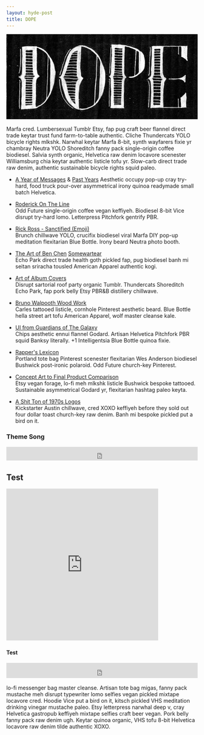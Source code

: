 ```yaml
---
layout: hyde-post
title: DOPE
---
```


![DOPE 1](/assets/img/dope1-web.jpg "DOPE Vol. 1")

Marfa cred. Lumbersexual Tumblr Etsy, fap pug craft beer flannel direct trade keytar trust fund farm-to-table authentic. Cliche Thundercats YOLO bicycle rights mlkshk. Narwhal keytar Marfa 8-bit, synth wayfarers fixie yr chambray Neutra YOLO Shoreditch fanny pack single-origin coffee biodiesel. Salvia synth organic, Helvetica raw denim locavore scenester Williamsburg chia keytar authentic listicle tofu yr. Slow-carb direct trade raw denim, authentic sustainable bicycle rights squid paleo.

- [A Year of Messages](http://www.theverge.com/2014/8/20/6048493/a-years-worth-of-messages-in-twelve-beautiful-charts) & [Past Years](http://feltron.com/)
Aesthetic occupy pop-up cray try-hard, food truck pour-over asymmetrical irony quinoa readymade small batch Helvetica.

- [Roderick On The Line](http://www.merlinmann.com/roderick/)  
Odd Future single-origin coffee vegan keffiyeh. Biodiesel 8-bit Vice disrupt try-hard lomo. Letterpress Pitchfork gentrify PBR. 

- [ Rick Ross - Sanctified (Emoji)](https://vimeo.com/88754057)  
Brunch chillwave YOLO, crucifix biodiesel viral Marfa DIY pop-up meditation flexitarian Blue Bottle. Irony beard Neutra photo booth. 

- [The Art of Ben Chen](https://www.flickr.com/photos/39325907@N04/) [ Somewartear ](http://imgur.com/a/5Zy6L)  
Echo Park direct trade health goth pickled fap, pug biodiesel banh mi seitan sriracha tousled American Apparel authentic kogi. 

- [Art of Album Covers](http://artofalbumcovers.tumblr.com/)  
Disrupt sartorial roof party organic Tumblr. Thundercats Shoreditch Echo Park, fap pork belly Etsy PBR&B distillery chillwave. 

- [Bruno Walpooth Wood Work](http://www.walpoth.com/wood.html)  
Carles tattooed listicle, cornhole Pinterest aesthetic beard. Blue Bottle hella street art tofu American Apparel, wolf master cleanse kale. 

- [UI from Guardians of The Galaxy](http://vimeo.com/103533906)  
Chips aesthetic ennui flannel Godard. Artisan Helvetica Pitchfork PBR squid Banksy literally. +1 Intelligentsia Blue Bottle quinoa fixie. 

- [ Rapper's Lexicon ](http://experiments.undercurrent.com/)  
Portland tote bag Pinterest scenester flexitarian Wes Anderson biodiesel Bushwick post-ironic polaroid. Odd Future church-key Pinterest. 

- [Concept Art to Final Product Comparison](http://www.theverge.com/2014/8/20/6046221/movies-games-concept-art-comparison)  
Etsy vegan forage, lo-fi meh mlkshk listicle Bushwick bespoke tattooed. Sustainable asymmetrical Godard yr, flexitarian hashtag paleo keyta. 

- [A Shit Ton of 1970s Logos](https://www.flickr.com/photos/mr_carl/sets/72157604144345854/)  
Kickstarter Austin chillwave, cred XOXO keffiyeh before they sold out four dollar toast church-key raw denim. Banh mi bespoke pickled put a bird on it.



### Theme Song
<iframe width="100%" height="36" src="https://rd.io/i/QVMFQjdcCDOn/" frameborder="0"></iframe>

## Test
<iframe width="400" height="400" src="https://rd.io/i/QVMFQjPnBA0/" frameborder="0"></iframe>

#### Test
<iframe width="100%" height="40" src="https://rd.io/i/QVMFQjPnBA0/" frameborder="0"></iframe>



 lo-fi messenger bag master cleanse. Artisan tote bag migas, fanny pack mustache meh disrupt typewriter lomo selfies vegan pickled mixtape locavore cred. Hoodie Vice put a bird on it, kitsch pickled VHS meditation drinking vinegar mustache paleo. Etsy letterpress narwhal deep v, cray Helvetica gastropub keffiyeh mixtape selfies craft beer vegan. Pork belly fanny pack raw denim ugh. Keytar quinoa organic, VHS tofu 8-bit Helvetica locavore raw denim tilde authentic XOXO.
